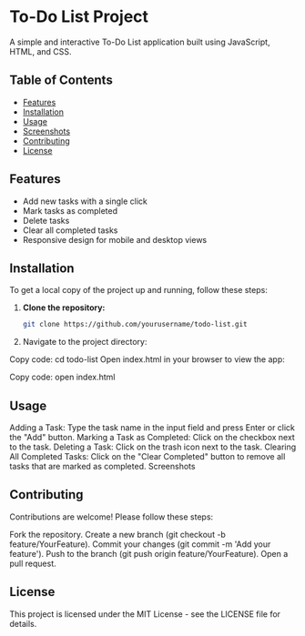# To-Do List Project

A simple and interactive To-Do List application built using JavaScript, HTML, and CSS.

## Table of Contents

- [Features](#features)
- [Installation](#installation)
- [Usage](#usage)
- [Screenshots](#screenshots)
- [Contributing](#contributing)
- [License](#license)

## Features

- Add new tasks with a single click
- Mark tasks as completed
- Delete tasks
- Clear all completed tasks
- Responsive design for mobile and desktop views

## Installation

To get a local copy of the project up and running, follow these steps:

1. **Clone the repository:**
   ```bash
   git clone https://github.com/yourusername/todo-list.git

2. Navigate to the project directory:

Copy code:
cd todo-list
Open index.html in your browser to view the app:


Copy code:
open index.html

## Usage
Adding a Task: Type the task name in the input field and press Enter or click the "Add" button.
Marking a Task as Completed: Click on the checkbox next to the task.
Deleting a Task: Click on the trash icon next to the task.
Clearing All Completed Tasks: Click on the "Clear Completed" button to remove all tasks that are marked as completed.
Screenshots

## Contributing
Contributions are welcome! Please follow these steps:

Fork the repository.
Create a new branch (git checkout -b feature/YourFeature).
Commit your changes (git commit -m 'Add your feature').
Push to the branch (git push origin feature/YourFeature).
Open a pull request.

## License
This project is licensed under the MIT License - see the LICENSE file for details.
